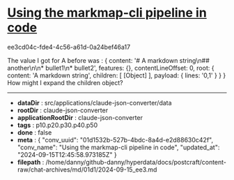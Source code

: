 # [Using the markmap-cli pipeline in code](https://claude.ai/chat/01d1532b-527b-4bdc-8a4d-e2d88630c42f)

ee3cd04c-fde4-4c56-a61d-0a24bef46a17

The value I got for A before was : 
{
  content: '# A markdown string\n## another\n\n* bullet1\n* bullet2',
  features: {},
  contentLineOffset: 0,
  root: {
    content: 'A markdown string',
    children: [ [Object] ],
    payload: { lines: '0,1' }
  }
}
How might I expand the children object?

---

* **dataDir** : src/applications/claude-json-converter/data
* **rootDir** : claude-json-converter
* **applicationRootDir** : claude-json-converter
* **tags** : p10.p20.p30.p40.p50
* **done** : false
* **meta** : {
  "conv_uuid": "01d1532b-527b-4bdc-8a4d-e2d88630c42f",
  "conv_name": "Using the markmap-cli pipeline in code",
  "updated_at": "2024-09-15T12:45:58.973185Z"
}
* **filepath** : /home/danny/github-danny/hyperdata/docs/postcraft/content-raw/chat-archives/md/01d1/2024-09-15_ee3.md